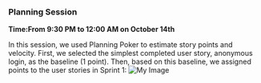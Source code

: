 ### Planning Session
**Time:From 9:30 PM to 12:00 AM on October 14th** 

In this session, we used Planning Poker to estimate story points and velocity. 
First, we selected the simplest completed user story, anonymous login, as the baseline (1 point). Then, based on this baseline, we assigned points to the user stories in Sprint 1:
![My Image](https://github.sydney.edu.au/SOFT2412-COMP9412-2024Sem2/Jing_Lab06_Group03_A2/blob/main/Graphs/PP_Sprint1_1.jpg?raw=true)
